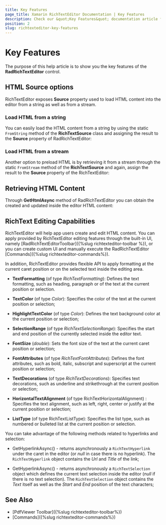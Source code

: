 ```yaml
---
title: Key Features
page_title: Xamarin RichTextEditor Documentation | Key Features
description: Check our &quot;Key Features&quot; documentation article for Telerik RichTextEditor for Xamarin control.
position: 2
slug: richtexteditor-key-features
---
```


# Key Features

The purpose of this help article is to show you the key features of the **RadRichTextEditor** control.

## HTML Source options

RichTextEditor exposes **Source** property used to load HTML content into the editor from a string as well as from a stream. 

### Load HTML from a string

You can easily load the HTML content from a string by using the static <code>FromString</code> method of the **RichTextSource** class and assigning the result to the **Source** property of RadRichTextEditor:

<snippet id='richtexteditor-getting-started' />

### Load HTML from a stream

Another option to preload HTML is by retrieving it from a stream through the static <code>FromStream</code> method of the **RichTextSource** and again,  assign the result to the **Source** property of the RichTextEditor:

<snippet id='richtexteditor-keyfeatures-fromstream' />

## Retrieving HTML Content

Through **GetHtmlAsync** method of RadRichTextEditor you can obtain the created and updated inside the editor HTML content:

<snippet id='richtexteditor-keyfeatures-gethtml' />

## RichText Editing Capabilities

RichTextEditor will help app users create and edit HTML content. You can apply provided by RichTextEditor editing features through the built-in UI, namely [RadRichTextEditorToolbar]({%slug richtexteditor-toolbar %}), or you can create custom UI and manually execute the RadRichTextEditor [Commands]({%slug richtexteditor-commands%}).

In addition, RichTextEditor provides flexible API to apply formatting at the current caret position or on the selected text inside the editing area.

* **TextFormatting** (of type *RichTextFormatting*): Defines the text formatting, such as heading, paragraph or of the text at the current position or selection. 

* **TextColor** (of type *Color*): Specifies the color of the text at the current position or selection;

* **HighlightTextColor** (of type *Color*): Defines the text background color at the current position or selection;

* **SelectionRange** (of type *RichTextSelectionRange*): Specifies the start and end position of the currently selected inside the editor text.

* **FontSize** (*double*): Sets the font size of the text at the current caret position or selection;

* **FontAttributes** (of type *RichTextFontAttributes*): Defines the font attributes, such as bold, italic, subscript and superscript at the current position or selection;

* **TextDecorations** (of type *RichTextDecorations*): Specifies text decorations, such as underline and strikethrough at the current position or selection;

* **HorizontalTextAlignment** (of type RichTextHorizontalAlignment) : Specifies the text alignment, such as left, right, center or justify at the current position or selection;

* **ListType** (of type RichTextListType): Specifies the list type, such as numbered or bulleted list at the current position or selection.

You can take advantage of the following methods related to hyperlinks and selection:

* GetHyperlinkAsync() - returns asynchronously a <code>RichTextHyperlink</code> under the caret in the editor (or *null* in case there is no hyperlink).  The <code>RichTextHyperlink</code> object contains the *Url* and *Title* of the link;

* GetHyperlinkAsync() - returns asynchronously a <code>RichTextSelection</code> object which defines the current text selection inside the editor (*null* if there is no text selection). The <code>RichTextSelection</code> object contains the *Text* itself as well as the *Start* and *End* position of the text characters;

## See Also

- [PdfViewer Toolbar]({%slug richtexteditor-toolbar%})
- [Commands]({%slug richtexteditor-commands%})

